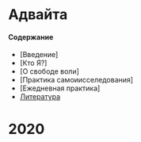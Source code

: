 # Адвайта

#### Содержание
+ [Введение]
+ [Кто Я?]
+ [О свободе воли]
+ [Практика самоиисселедования]
+ [Ежедневная практика]
+ [Литература](https://github.com/helix4d/advita-ru/blob/master/list_of_references)

# <a name="1head">2020</a>


